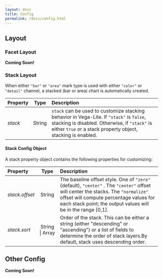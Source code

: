```yaml
---
layout: docs
title: Config
permalink: /docs/config.html
---
```


## Layout

### Facet Layout

__Coming Soon!__

### Stack Layout

When either `"bar"` or `"area"` mark type is used with either `"color"` or `"detail"`
channel, a stacked (bar or area) chart is automatically created.

| Property      | Type          | Description    |
| :------------ |:-------------:| :------------- |
| _stack_       | String        | `stack` can be used to customize stacking behavior in Vega-Lite.  If `"stack"` is `false`, stacking is disabled.  Otherwise, if `"stack"` is either `true` or a stack property object, stacking is enabled.|


#### Stack Config Object

A stack property object contains the following properties for customizing:

| Property      | Type          | Description    |
| :------------ |:-------------:| :------------- |
| _stack.offset_ | String        | The baseline offset style. One of `"zero"` (default), `"center"` <!--, or `"normalize"` -->. The `"center"` offset will center the stacks. The `"normalize"` offset will compute percentage values for each stack point; the output values will be in the range [0,1].|
| _stack.sort_ | String &#124; Array<field> | Order of the stack.  This can be either a string (either "descending" or "ascending") or a list of fields to determine the order of stack layers.By default, stack uses descending order. |


## Other Config

__Coming Soon!__
